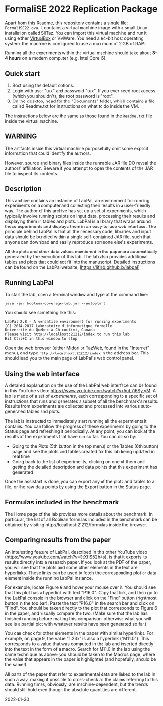 FormaliSE 2022 Replication Package
==================================

Apart from this Readme, this repository contains a single file:
`FormaliSE22.ova`. It contains a virtual machine image with a small Linux
installation called SliTaz. You can import this virtual machine and run it using
either [VirtualBox](https://virtualbox.org) or VMWare. You need a 64-bit host
operating system; the machine is configured to use a maximum of 2 GB of RAM.

Running all the experiments within the virtual machine should take about **3-4
hours** on a modern computer (e.g. Intel Core i5).

Quick start
-----------

1. Boot using the default options.
2. Login with user "tux" and password "tux". If you ever need root access
   (which you shouldn't), the root password is "root".
3. On the desktop, head for the "Documents" folder, which contains a file called
   Readme.txt for instructions on what to do inside the VM.

The instructions below are the same as those found in the `Readme.txt` file
inside the virtual machine.

WARNING
-------

The artifacts inside this virtual machine purposefully omit some explicit
information that could identify the authors.

However, source and binary files inside the runnable JAR file DO reveal the
authors' affiliation. Beware if you attempt to open the contents of the JAR file
to inspect its contents.

Description
-----------

This archive contains an instance of LabPal, an environment for running
experiments on a computer and collecting their results in a user-friendly way.
The author of this archive has set up a set of experiments, which typically
involve running scripts on input data, processing their results and displaying
them in tables and plots. LabPal is a library that wraps around these
experiments and displays them in an easy-to-use web interface. The principle
behind LabPal is that all the necessary code, libraries and input data should be
bundled within a single self-contained JAR file, such that anyone can download
and easily reproduce someone else's experiments.

All the plots and other data values mentioned in the paper are automatically
generated by the execution of this lab. The lab also provides additional tables
and plots that could not fit into the manuscript. Detailed instructions can be
found on the LabPal website, [https://liflab.github.io/labpal]

Running LabPal
--------------

To start the lab, open a terminal window and type at the command line:

    java -jar boolean-coverage-lab.jar --autostart

You should see something like this:

    LabPal 2.8 - A versatile environment for running experiments
    (C) 2014-2017 Laboratoire d'informatique formelle
    Université du Québec à Chicoutimi, Canada
    Please visit http://localhost:21212/index to run this lab
    Hit Ctrl+C in this window to stop

Open the web browser (either Midori or TazWeb, found in the "Internet" menu),
and type `http://localhost:21212/index` in the address bar. This should lead you
to the main page of LabPal's web control panel.

Using the web interface
-----------------------

A detailed explanation on the use of the LabPal web interface can be found
in this YouTube video: https://www.youtube.com/watch?v=5uL7i6SytyM. A lab is
made of a set of *experiments*, each corresponding to a specific set of
instructions that runs and generates a subset of all the benchmark's
results. Results from experiments are collected and processed into various
auto-generated tables and plots.

The lab is instructed to immediately start running all the expermients it
contains. You can follow the progress of these experiments by going to the
Status page and refreshing it periodically. At any point, you can look at
the results of the experiments that have run so far. You can do so by:

- Going to the Plots (5th button in the top menu) or the Tables (6th button)
  page and see the plots and tables created for this lab being updated in real
  time
- Going back to the list of experiments, clicking on one of them and getting
  the detailed description and data points that this experiment has
  generated

Once the assistant is done, you can export any of the plots and tables to a
file, or the raw data points by using the Export button in the Status page.

Formulas included in the benchmark
----------------------------------

The Home page of the lab provides more details about the benchmark. In
particular, the list of all Boolean formulas included in the benchmark can be
obtained by visiting http://localhost:21212/formulas inside the browser.

Comparing results from the paper
--------------------------------

An interesting feature of LabPal, described in this other YouTube video
(https://www.youtube.com/watch?v=StXflS52h4s), is that it exports its
results directly into a research paper. If you look at the PDF of the paper,
you will see that the plots and some other elements in the text are
hyperlinks. These links can be used to fetch the corresponding plot or data
element inside the running LabPal instance.

For example, locate Figure 6 and hover your mouse over it. You should see that
this plot has a hyperlink with text "P16.0". Copy that link, and then go to the
LabPal console in the browser and click on the "Find" button (rightmost button
in the top bar). Paste the text "P16.0" in the search bar and click on "Find".
You should be taken directly to the plot that corresponds to Figure 6 in the
paper, and visually compare the two. (Make sure that the lab has finished
running before making this comparison, otherwise what you will see is a partial
plot with whatever results have been generated so far.)

You can check for other elements in the paper with similar hyperlinks. For
example, on page 9, the value "1.23x" is also a hyperlink ("M11.0"). This
corresponds to a value that was computed in the lab and inserted directly
into the text in the form of a macro. Search for M11.0 in the lab using the
same technique as above; you should be taken to the Macros page, where the
value that appears in the paper is highlighted (and hopefully, should be the
same!).

All parts of the paper that refer to experimental data are linked to the lab in
such a way, making it possible to cross-check all the claims referring to this
data. Running times, obviously, are machine-dependent, but the trends should
still hold even though the absolute quantities are different.

2022-01-30

